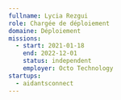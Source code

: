 ```yaml
---
fullname: Lycia Rezgui
role: Chargée de déploiement
domaine: Déploiement
missions:
  - start: 2021-01-18
    end: 2022-12-01
    status: independent
    employer: Octo Technology
startups:
  - aidantsconnect
---
```


